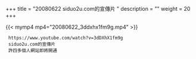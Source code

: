 +++
title = "20080622  siduo2u.com的宣傳片 "
description = ""
weight = 20
+++

{{< mymp4 mp4="20080622_3ddxhx1fm9g.mp4" >}}

     https://www.youtube.com/watch?v=3dDXhX1fm9g 
     siduo2u.com的宣傳片 
     許四多個人網站即將開通 
